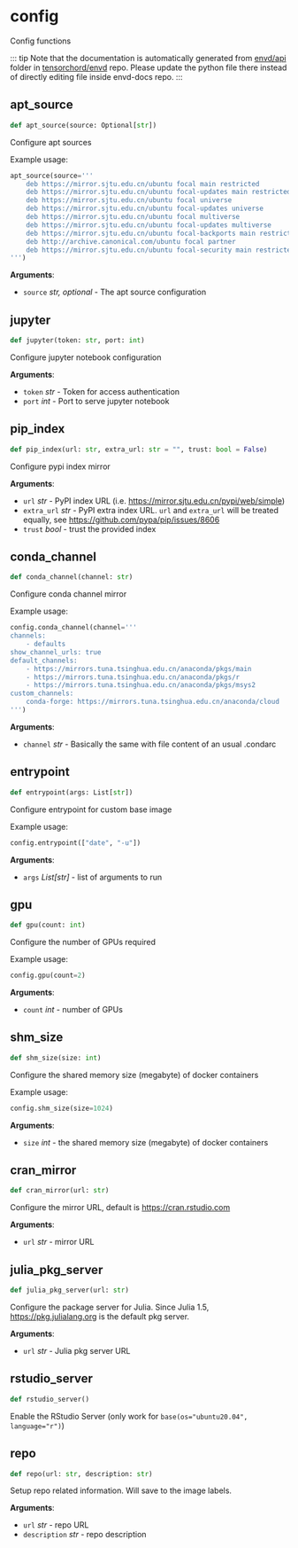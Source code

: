 # config

Config functions

::: tip
Note that the documentation is automatically generated from [envd/api](https://github.com/tensorchord/envd/tree/main/envd/api) folder
in [tensorchord/envd](https://github.com/tensorchord/envd/tree/main/envd/api) repo.
Please update the python file there instead of directly editing file inside envd-docs repo.
:::

## apt\_source

```python
def apt_source(source: Optional[str])
```

Configure apt sources

Example usage:

```python
apt_source(source='''
    deb https://mirror.sjtu.edu.cn/ubuntu focal main restricted
    deb https://mirror.sjtu.edu.cn/ubuntu focal-updates main restricted
    deb https://mirror.sjtu.edu.cn/ubuntu focal universe
    deb https://mirror.sjtu.edu.cn/ubuntu focal-updates universe
    deb https://mirror.sjtu.edu.cn/ubuntu focal multiverse
    deb https://mirror.sjtu.edu.cn/ubuntu focal-updates multiverse
    deb https://mirror.sjtu.edu.cn/ubuntu focal-backports main restricted universe multiverse
    deb http://archive.canonical.com/ubuntu focal partner
    deb https://mirror.sjtu.edu.cn/ubuntu focal-security main restricted universe multiverse
''')
```

**Arguments**:

- `source` _str, optional_ - The apt source configuration

## jupyter

```python
def jupyter(token: str, port: int)
```

Configure jupyter notebook configuration

**Arguments**:

- `token` _str_ - Token for access authentication
- `port` _int_ - Port to serve jupyter notebook

## pip\_index

```python
def pip_index(url: str, extra_url: str = "", trust: bool = False)
```

Configure pypi index mirror

**Arguments**:

- `url` _str_ - PyPI index URL (i.e. https://mirror.sjtu.edu.cn/pypi/web/simple)
- `extra_url` _str_ - PyPI extra index URL. `url` and `extra_url` will be
  treated equally, see https://github.com/pypa/pip/issues/8606
- `trust` _bool_ - trust the provided index

## conda\_channel

```python
def conda_channel(channel: str)
```

Configure conda channel mirror

Example usage:

```python
config.conda_channel(channel='''
channels:
    - defaults
show_channel_urls: true
default_channels:
    - https://mirrors.tuna.tsinghua.edu.cn/anaconda/pkgs/main
    - https://mirrors.tuna.tsinghua.edu.cn/anaconda/pkgs/r
    - https://mirrors.tuna.tsinghua.edu.cn/anaconda/pkgs/msys2
custom_channels:
    conda-forge: https://mirrors.tuna.tsinghua.edu.cn/anaconda/cloud
''')
```

**Arguments**:

- `channel` _str_ - Basically the same with file content of an usual .condarc

## entrypoint

```python
def entrypoint(args: List[str])
```

Configure entrypoint for custom base image

Example usage:

```python
config.entrypoint(["date", "-u"])
```

**Arguments**:

- `args` _List[str]_ - list of arguments to run

## gpu

```python
def gpu(count: int)
```

Configure the number of GPUs required

Example usage:

```python
config.gpu(count=2)
```

**Arguments**:

- `count` _int_ - number of GPUs

## shm\_size

```python
def shm_size(size: int)
```

Configure the shared memory size (megabyte) of docker containers

Example usage:

```python
config.shm_size(size=1024)
```

**Arguments**:

- `size` _int_ - the shared memory size (megabyte) of docker containers

## cran\_mirror

```python
def cran_mirror(url: str)
```

Configure the mirror URL, default is https://cran.rstudio.com

**Arguments**:

- `url` _str_ - mirror URL

## julia\_pkg\_server

```python
def julia_pkg_server(url: str)
```

Configure the package server for Julia.
Since Julia 1.5, https://pkg.julialang.org is the default pkg server.

**Arguments**:

- `url` _str_ - Julia pkg server URL

## rstudio\_server

```python
def rstudio_server()
```

Enable the RStudio Server (only work for `base(os="ubuntu20.04", language="r")`)

## repo

```python
def repo(url: str, description: str)
```

Setup repo related information. Will save to the image labels.

**Arguments**:

- `url` _str_ - repo URL
- `description` _str_ - repo description


